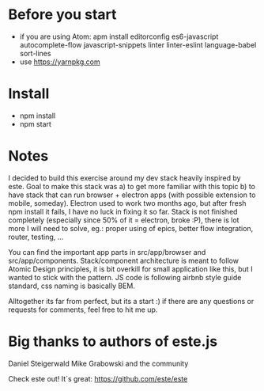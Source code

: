 # Before you start
- if you are using Atom: apm install editorconfig es6-javascript autocomplete-flow javascript-snippets linter linter-eslint language-babel sort-lines
- use https://yarnpkg.com

# Install
- npm install
- npm start

# Notes
I decided to build this exercise around my dev stack heavily inspired by este. Goal to make this stack was a) to get more familiar with this topic b) to have stack that can run browser + electron apps (with possible extension to mobile, someday). Electron used to work two months ago, but after fresh npm install it fails, I have no luck in fixing it so far. Stack is not finished completely (especially since 50% of it = electron, broke :P), there is lot more I will need to solve, eg.: proper using of epics, better flow integration, router, testing, ...

You can find the important app parts in src/app/browser and src/app/components. Stack/component architecture is meant to follow Atomic Design principles, it is bit overkill for small application like this, but I wanted to stick with the pattern. JS code is following airbnb style guide standard, css naming is basically BEM.

Alltogether its far from perfect, but its a start :) if there are any questions or requests for comments, feel free to hit me up.

# Big thanks to authors of este.js
Daniel Steigerwald
Mike Grabowski
and the community

Check este out! It´s great: https://github.com/este/este
